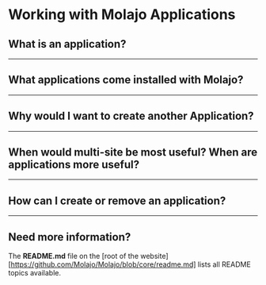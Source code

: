 # Working with Molajo Applications #

## What is an application? ##

---

## What applications come installed with Molajo? ##

---

## Why would I want to create another Application? ##

---

## When would multi-site be most useful? When are applications more useful? ##

---

## How can I create or remove an application? ##

---

## Need more information? ##

The **README.md** file on the [root of the website][https://github.com/Molajo/Molajo/blob/core/readme.md] lists all README topics available.